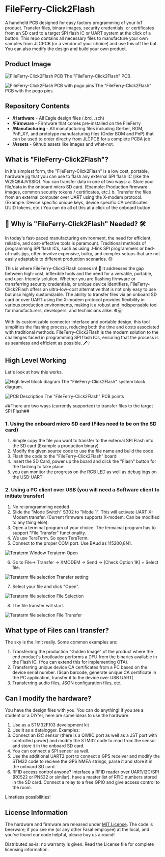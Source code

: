 FileFerry-Click2Flash
========================================
A handheld PCB designed for easy factory programming of your IoT product. Transfer files, binary images, security credentials, or certificates from an SD card to a target SPI flash IC or UART system at the click of a button. This repo contains all necessary files to manufacture your own samples from JLCPCB (or a vendor of your choice) and use this off the bat. You can also modify the design and build your own product.


Product Image
-------------------
![FileFerry-Click2Flash PCB](/Assets/images/PCBA_1.jpg)
The "FileFerry-Click2Flash" PCB.

![FileFerry-Click2Flash PCB with pogo pins](/Assets/images/PCBA_2.jpg)
The "FileFerry-Click2Flash" PCB with the pogo pins.

Repository Contents
-------------------
* **/Hardware** - All Eagle design files (.brd, .sch)
* **/Firmware** - Firmware that comes pre-installed on the FileFerry
* **/Manufacturing** - All manufacturing files including Gerber, BOM, PnP_XY, and prototype manufacturing files (Order BOM and PnP) that can be used to order directly from JLCPCB for a complete PCBA job.
* **/Assets** - Github assets like images and what-not.

What is "FileFerry-Click2Flash"?
--------------------------------
In it's simplest form, the "FileFerry-Click2Flash" is a low cost, portable, hardware jig that you can use to flash any external SPI flash IC (like the W25Q64JVSSIQ).
You can transfer data in one of two ways:
a. Store your file/data in the onboard micro SD card. (Example: Production firmware images, common security tokens / certificates, etc.)
b. Transfer the files from an external computer over UART using the X-modem protocol. (Example: Device specific unique keys, device specific CA certificates, UUID tokens, etc.)
You can do all of this at a click of the onboard button.

🚀 Why is "FileFerry-Click2Flash" Needed? 🛠️
---------------------------------------------
In today's fast-paced manufacturing environment, the need for efficient, reliable, and cost-effective tools is paramount. Traditional methods of programming SPI flash ICs, such as using J-link SPI programmers or bed-of-nails jigs, often involve expensive, bulky, and complex setups that are not easily adaptable to different production scenarios. 😓

This is where FileFerry-Click2Flash comes in! 🎉 It addresses the gap between high-cost, inflexible tools and the need for a versatile, portable, and user-friendly solution. Whether you are flashing firmware or transferring security credentials, or unique device identifiers, FileFerry-Click2Flash offers an ultra-low-cost alternative that is not only easy to use but also highly customizable. The ability to transfer files via an onboard SD card or over UART using the X-modem protocol provides flexibility in various production environments, making it a robust and indispensable tool for manufacturers, developers, and technicians alike. ⚙️💻

With its customizable connector interface and portable design, this tool simplifies the flashing process, reducing both the time and costs associated with traditional methods. FileFerry-Click2Flash is the modern solution to the challenges faced in programming SPI flash ICs, ensuring that the process is as seamless and efficient as possible. 🖊️💡

High Level Working
------------------
Let's look at how this works.

![High level block diagram](/Assets/images/block_diagram.png)
The "FileFerry-Click2Flash" system block diagram.

![PCB Description](/Assets/images/pcb_description.png)
The "FileFerry-Click2Flash" PCB points

##There are two ways (currently supported) to transfer files to the target SPI Flash##

### 1. Using the onboard micro SD card (Files need to be on the SD card) ###
  1. Simple copy the file you want to transfer to the external SPI Flash into the SD card (Example a production binary)
  2. Modify the given source code to use the file name and build the code
  3. Flash the code to the "FileFerry-Click2Flash" board
  4. Insert the SD Card, power up the board and click the "Flash" button for the flashing to take place
  5. you can monitor the progress on the RGB LED as well as debug logs on the USB-UART

### 2. Using a PC client over USB (you will need a Software client to initiate transfer) ###
  1. No re-programming needed.
  2. Slide the "Mode Switch" S302 to "Mode 1". This will activate UART X-Modem transfer. (Current firmware supports X-modem. Can be modified to any thing else).
  3. Open a terminal program of your choice. The termainal program has to support "File Transfer" functionality.
  4. We use TeraTerm. So open TeraTerm.
  5. Connect to the proper COM port. Use BAud as 115200,8N1.

  ![Teraterm Window](/Assets/images/teraterm_1_port.png)
  Teraterm Open

  6. Go to File-> Transfer -> XMODEM -> Send -> [Check Option 1K] + Select file.

  ![Teraterm file selection](/Assets/images/teraterm_2_xmodem.png)
  Transfer setting

  7. Select your file and click "Open".

  ![Teraterm file selection](/Assets/images/teraterm_3_file-select.png)
  File Selection

  8. The file transfer will start.

  ![Teraterm file selection](/Assets/images/teraterm_4_transfer.png)
  File Transfer

What type of Files can I transfer?
------------------
The sky is the limit really. Some common examples are:
1. Transferring the production "Golden Image" of the product where the end product's bootloader performs a DFU from the binaries available in the Flash IC. (You can extend this for implementing OTA).
2. Transferring unique device CA certificates from a PC based on the device serial number. (Scan barcode, generate unique CA certificate in the PC application, transfer it to the device over USB UART).
3. Transferring audio files, JSON configuration files, etc.
   
Can I modify the hardware?
------------------
You have the design files with you. You can do anything! If you are a student or a DIY'er, here are some ideas to use the hardware:
1. Use as a STM32F103 development kit
2. Use it as a datalogger. Examples:
  1. Connect an I2C sensor (there is a QWIIC port as well as a JST port with controlled power) and modify the STM32 code to read from the sensor and store it in the onboard SD card.
  2. You can connect a SPI sensor as well.
  3. Use the additional UART2 port to connect a GPS receiver and modify the STM32 code to recieve the GPS NMEA strings, parse it and store it in the onboard SD card.
  4. RFID access control anyone? Interface a RFID reader over UART/I2C/SPI (RC522 or PN532 or similar), have a master list of RFID numbers stored in the SD card. Connect a relay to a free GPIO and give access control to the room.

Limetless possibilities!

License Information
-------------------
The hardware and firmware are released under [MIT License]([https://creativecommons.org/licenses/by-sa/4.0/](https://opensource.org/license/mit)).
The code is beerware; if you see me (or any other Fasal employee) at the local, and you've found our code helpful, please buy us a round!

Distributed as-is; no warranty is given.
Read the License file for complete licensing information.
